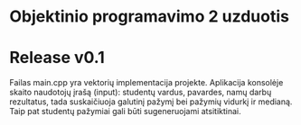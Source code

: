 # Objektinio programavimo 2 uzduotis
# Release v0.1
Failas main.cpp yra vektorių implementacija projekte. Aplikacija konsolėje skaito naudotojų įrašą (input): studentų vardus, pavardes, namų darbų rezultatus, 
tada suskaičiuoja galutinį pažymį bei pažymių vidurkį ir medianą. Taip pat studentų pažymiai gali būti sugeneruojami atsitiktinai.

